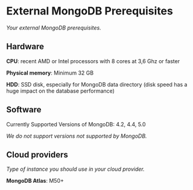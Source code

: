 # External MongoDB Prerequisites

*Your external MongoDB prerequisites.*

## Hardware

**CPU**: recent AMD or Intel processors with 8 cores at 3,6 Ghz or faster

**Physical memory**: Minimum 32 GB

**HDD**: SSD disk, especially for MongoDB data directory (disk speed has a huge impact on the database performance)

## Software

Currently Supported Versions of MongoDB: 4.2, 4.4, 5.0

*We do not support versions not supported by MongoDB.* 

## Cloud providers

*Type of instance you should use in your cloud provider.*

**MongoDB Atlas**: M50+
